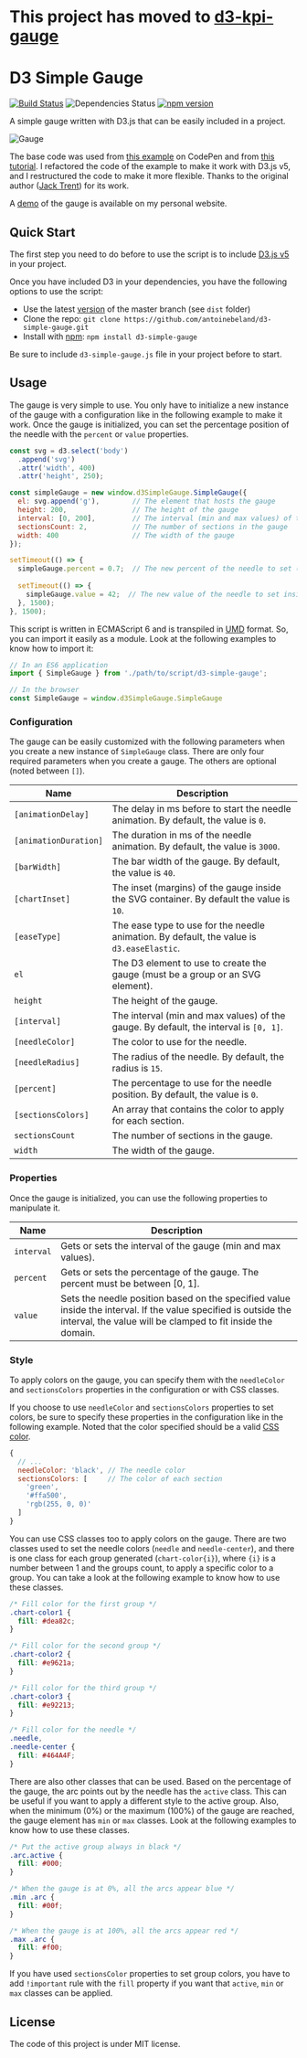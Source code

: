 This project has moved to [d3-kpi-gauge](https://github.com/kurtn/d3-kpi-gauge)
===============

D3 Simple Gauge
===============
[![Build Status](https://travis-ci.org/antoinebeland/d3-simple-gauge.svg?branch=master)](https://travis-ci.org/antoinebeland/d3-simple-gauge)
![Dependencies Status](https://img.shields.io/david/antoinebeland/d3-simple-gauge.svg)
[![npm version](https://badge.fury.io/js/d3-simple-gauge.svg)](https://badge.fury.io/js/d3-simple-gauge)

A simple gauge written with D3.js that can be easily included in a project.

![Gauge](./doc/gauge.PNG)


The base code was used from [this example](https://codepen.io/anon/pen/WKyXgr) on CodePen and from 
[this tutorial](https://jaketrent.com/post/rotate-gauge-needle-in-d3/). I refactored the code of the example to make 
it work with D3.js v5, and I restructured the code to make it more flexible. Thanks to the original author ([Jack Trent](https://github.com/jaketrent)) for its work.

A [demo](https://www.antoinebeland.com/d3-simple-gauge/) of the gauge is available on my personal website.

Quick Start
-----------
The first step you need to do before to use the script is to include [D3.js v5](https://github.com/d3/d3) in your 
project.

Once you have included D3 in your dependencies, you have the following options to use the script:

- Use the latest [version](https://raw.githubusercontent.com/antoinebeland/d3-simple-gauge/master/dist/d3-simple-gauge.js) 
of the master branch (see `dist` folder)
- Clone the repo: `git clone https://github.com/antoinebeland/d3-simple-gauge.git`
- Install with [npm](https://www.npmjs.com/package/d3-simple-gauge): `npm install d3-simple-gauge`

Be sure to include `d3-simple-gauge.js` file in your project before to start.

Usage
-----
The gauge is very simple to use. You only have to initialize a new instance of the gauge with a configuration
like in the following example to make it work. Once the gauge is initialized, you can set the percentage position of
the needle with the `percent` or `value` properties.

```javascript
const svg = d3.select('body')
  .append('svg')
  .attr('width', 400)
  .attr('height', 250);

const simpleGauge = new window.d3SimpleGauge.SimpleGauge({
  el: svg.append('g'),        // The element that hosts the gauge
  height: 200,                // The height of the gauge   
  interval: [0, 200],         // The interval (min and max values) of the gauge (optional)
  sectionsCount: 2,           // The number of sections in the gauge
  width: 400                  // The width of the gauge
});

setTimeout(() => {
  simpleGauge.percent = 0.7;  // The new percent of the needle to set (70%)
  
  setTimeout(() => {
    simpleGauge.value = 42;  // The new value of the needle to set inside the interval (21%)
  }, 1500);
}, 1500);
```
This script is written in ECMAScript 6 and is transpiled in [UMD](https://github.com/umdjs/umd) format. So, you can 
import it easily as a module. Look at the following examples to know how to import it:

```javascript
// In an ES6 application
import { SimpleGauge } from './path/to/script/d3-simple-gauge';

// In the browser
const SimpleGauge = window.d3SimpleGauge.SimpleGauge
```

### Configuration
The gauge can be easily customized with the following parameters when you create a new instance of `SimpleGauge` class.
There are only four required parameters when you create a gauge. The others are optional (noted between `[]`).

| Name                  | Description                                                                               |
| ----------------------| ------------------------------------------------------------------------------------------|
| `[animationDelay]`    | The delay in ms before to start the needle animation. By default, the value is `0`.       |
| `[animationDuration]` | The duration in ms of the needle animation. By default, the value is `3000`.              |
| `[barWidth]`          | The bar width of the gauge. By default, the value is `40`.                                |
| `[chartInset]`        | The inset (margins) of the gauge inside the SVG container. By default the value is `10`.  |
| `[easeType]`          | The ease type to use for the needle animation. By default, the value is `d3.easeElastic`. |
| `el`                  | The D3 element to use to create the gauge (must be a group or an SVG element).            |
| `height`              | The height of the gauge.                                                                  |
| `[interval]`          | The interval (min and max values) of the gauge. By default, the interval is `[0, 1]`.     |
| `[needleColor]`       | The color to use for the needle.                                                          |
| `[needleRadius]`      | The radius of the needle. By default, the radius is `15`.                                 |
| `[percent]`           | The percentage to use for the needle position. By default, the value is `0`.              |
| `[sectionsColors]`    | An array that contains the color to apply for each section.                               |
| `sectionsCount`       | The number of sections in the gauge.                                                      |
| `width`               | The width of the gauge.                                                                   |

### Properties
Once the gauge is initialized, you can use the following properties to manipulate it.

| Name            | Description                                                                                                                                                                     |
| ----------------| --------------------------------------------------------------------------------------------------------------------------------------------------------------------------------|
| ```interval```  | Gets or sets the interval of the gauge (min and max values).                                                                                                                    |
| ```percent```   | Gets or sets the percentage of the gauge. The percent must be between [0,&nbsp;1].                                                                                                   |
| ```value```     | Sets the needle position based on the specified value inside the interval. If the value specified is outside the interval, the value will be clamped to fit inside the domain.  |

### Style
To apply colors on the gauge, you can specify them with the `needleColor` and `sectionsColors` properties in the
configuration or with CSS classes.

If you choose to use `needleColor` and `sectionsColors` properties to set colors, be sure to specify these properties 
in the configuration like in the following example. Noted that the color specified should be a valid 
[CSS color](https://www.w3schools.com/css/css_colors.asp).

```js
{
  // ...
  needleColor: 'black', // The needle color
  sectionsColors: [     // The color of each section
    'green',
    '#ffa500',
    'rgb(255, 0, 0)'
  ]
}
```

You can use CSS classes too to apply colors on the gauge. There are two classes used to set the needle colors 
(`needle` and `needle-center`), and there is one class for each group generated (`chart-color{i}`), where `{i}` is a 
number between 1 and the groups count, to apply a specific color to a group. You can take a look at the following 
example to know how to use these classes.

```css
/* Fill color for the first group */
.chart-color1 {
  fill: #dea82c;
}

/* Fill color for the second group */
.chart-color2 {
  fill: #e9621a;
}

/* Fill color for the third group */
.chart-color3 {
  fill: #e92213;
}

/* Fill color for the needle */
.needle,
.needle-center {
  fill: #464A4F;
}
```

There are also other classes that can be used. Based on the percentage of the gauge, the arc points out by the needle
has the `active` class. This can be useful if you want to apply a different style to the active group. Also, when the 
minimum (0%) or the maximum (100%) of the gauge are reached, the gauge element has `min` or `max` classes. Look at the
following examples to know how to use these classes.

```css
/* Put the active group always in black */
.arc.active {
  fill: #000;
}

/* When the gauge is at 0%, all the arcs appear blue */ 
.min .arc {
  fill: #00f;
}

/* When the gauge is at 100%, all the arcs appear red */
.max .arc {
  fill: #f00;
}
```

If you have used `sectionsColor` properties to set group colors, you have to add `!important` rule with the
`fill` property if you want that `active`, `min` or `max` classes can be applied.     

License
-------
The code of this project is under MIT license.
